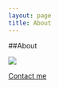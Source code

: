 ```yaml
---
layout: page
title: About
---
```


##About


<img class="freezeframe" src="{{site.baseurl}}public/img/gif/giphy.gif" />

<a href="mailto:yifan.yang9@gmail.com"> Contact me</a>


<div id="map-canvas" style="width: 800px; height: 300px"></div>
